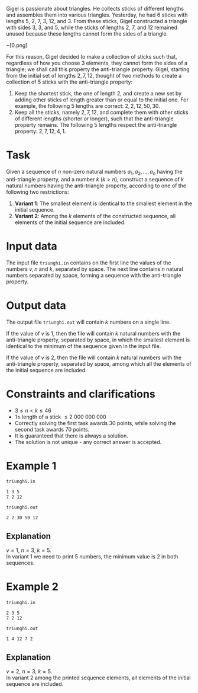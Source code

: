 
Gigel is passionate about triangles. He collects sticks of different lengths and assembles them into various triangles. Yesterday, he had $6$ sticks with lengths $5$, $2$, $7$, $3$, $12$, and $3$. From these sticks, Gigel constructed a triangle with sides $3$, $3$, and $5$, while the sticks of lengths $2$, $7$, and $12$ remained unused because these lengths cannot form the sides of a triangle.

~[0.png]

For this reason, Gigel decided to make a collection of sticks such that, regardless of how you choose $3$ elements, they cannot form the sides of a triangle; we shall call this property the anti-triangle property. Gigel, starting from the initial set of lengths $2, 7, 12$, thought of two methods to create a collection of $5$ sticks with the anti-triangle property:

1. Keep the shortest stick, the one of length $2$, and create a new set by adding other sticks of length greater than or equal to the initial one. For example, the following $5$ lengths are correct: $2, 2, 12, 50, 30$.
2. Keep all the sticks, namely $2, 7, 12$, and complete them with other sticks of different lengths (shorter or longer), such that the anti-triangle property remains. The following $5$ lengths respect the anti-triangle property: $2, 7, 12, 4, 1$.

# Task

Given a sequence of $n$ non-zero natural numbers $a_1, a_2, ..., a_n$ having the anti-triangle property, and a number $k$ ($k>n$), construct a sequence of $k$ natural numbers having the anti-triangle property, according to one of the following two restrictions:

1. **Variant 1**: The smallest element is identical to the smallest element in the initial sequence.
2. **Variant 2**: Among the $k$ elements of the constructed sequence, all elements of the initial sequence are included.

# Input data

The input file `triunghi.in` contains on the first line the values of the numbers $v, n$ and $k$, separated by space. The next line contains $n$ natural numbers separated by space, forming a sequence with the anti-triangle property.

# Output data

The output file `triunghi.out` will contain $k$ numbers on a single line.

If the value of $v$ is $1$, then the file will contain $k$ natural numbers with the anti-triangle property, separated by space, in which the smallest element is identical to the minimum of the sequence given in the input file.

If the value of $v$ is $2$, then the file will contain $k$ natural numbers with the anti-triangle property, separated by space, among which all the elements of the initial sequence are included.

# Constraints and clarifications

* $3 \leq n < k \leq 46$
* $1 \leq$ length of a stick $\leq 2\ 000\ 000\ 000$
* Correctly solving the first task awards $30$ points, while solving the second task awards $70$ points.
* It is guaranteed that there is always a solution.
* The solution is not unique - any correct answer is accepted.

# Example 1

`triunghi.in`
```
1 3 5
7 2 12
```

`triunghi.out`
```
2 2 30 50 12
```

## Explanation

$v=1$, $n=3$, $k=5$.  
In variant $1$ we need to print $5$ numbers, the minimum value is $2$ in both sequences.

# Example 2

`triunghi.in`
```
2 3 5
7 2 12
```

`triunghi.out`
```
1 4 12 7 2
```

## Explanation

$v=2$, $n=3$, $k=5$.  
In variant $2$ among the printed sequence elements, all elements of the initial sequence are included.
